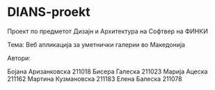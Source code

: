 # DIANS-proekt
Проект по предметот Дизајн и Архитектура на Софтвер на ФИНКИ

Тема: Веб апликација за уметнички галерии во Македонија

Автори:

Бојана Аризанковска 211018
Бисера Галеска 211023
Марија Ацеска 211162
Мартина Кузмановска 211183
Елена Балеска  211078
